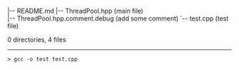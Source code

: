|-- README.md
|-- ThreadPool.hpp (main file)		
|-- ThreadPool.hpp.comment.debug (add some comment)
`-- test.cpp (test file)

0 directories, 4 files

---

```mk
> gcc -o test test.cpp

```
